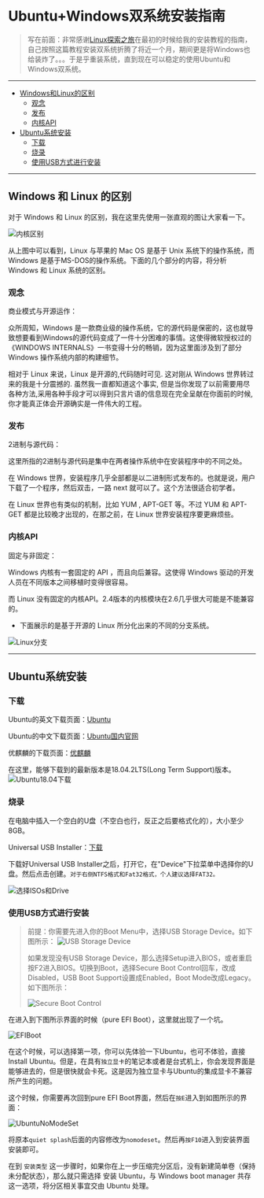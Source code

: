 # Ubuntu+Windows双系统安装指南

>写在前面：非常感谢[Linux探索之旅](https://www.jianshu.com/c/01390ac22fa9)在最初的时候给我的安装教程的指南，自己按照这篇教程安装双系统折腾了将近一个月，期间更是将Windows也给装炸了。。。于是乎重装系统，直到现在可以稳定的使用Ubuntu和Windows双系统。

---

- [Windows和Linux的区别](#Windows和Linux的区别)
  - [观念](#观念)
  - [发布](#发布)
  - [内核API](#内核API)
- [Ubuntu系统安装](#Ubuntu系统安装)
  - [下载](#下载)
  - [烧录](#烧录)
  - [使用USB方式进行安装](#使用USB方式进行安装)

---

<!--more-->

## Windows 和 Linux 的区别

对于 Windows 和 Linux 的区别，我在这里先使用一张直观的图让大家看一下。

![内核区别](https://img2018.cnblogs.com/blog/1410558/201903/1410558-20190305083814221-945937821.jpg)

从上图中可以看到，Linux 与苹果的 Mac OS 是基于 Unix 系统下的操作系统，而 Windows 是基于MS-DOS的操作系统。下面的几个部分的内容，将分析 Windows 和 Linux 系统的区别。

### 观念

商业模式与开源运作：

众所周知，Windows 是一款商业级的操作系统，它的源代码是保密的，这也就导致想要看到Windows的源代码变成了一件十分困难的事情。这使得微软授权过的《WINDOWS INTERNALS》一书变得十分的畅销，因为这里面涉及到了部分 Windows 操作系统内部的构建细节。

相对于 Linux 来说，Linux 是开源的,代码随时可见. 这对刚从 Windows 世界转过来的我是十分震撼的. 虽然我一直都知道这个事实, 但是当你发现了以前需要用尽各种方法,采用各种手段才可以得到只言片语的信息现在完全呈献在你面前的时候,你才能真正体会开源确实是一件伟大的工程。

### 发布

2进制与源代码：

这里所指的2进制与源代码是集中在两者操作系统中在安装程序中的不同之处。

在 Windows 世界，安装程序几乎全部都是以二进制形式发布的。也就是说，用户下载了一个程序，然后双击，一路 next 就可以了。这个方法很适合初学者。

在 Linux 世界也有类似的机制，比如 YUM , APT-GET 等。不过 YUM 和 APT-GET 都是比较晚才出现的，在那之前，在 Linux 世界安装程序要更麻烦些。

### 内核API

固定与非固定：

 Windows 内核有一套固定的 API ，而且向后兼容。这使得 Windows 驱动的开发人员在不同版本之间移植时变得很容易。

而 Linux 没有固定的内核API。2.4版本的内核模块在2.6几乎很大可能是不能兼容的。

- 下面展示的是基于开源的 Linux 所分化出来的不同的分支系统。

![Linux分支](https://img2018.cnblogs.com/blog/1410558/201903/1410558-20190305083947874-1701950222.jpg)

---

## Ubuntu系统安装

### 下载

Ubuntu的英文下载页面：[Ubuntu](http://www.ubuntu.com/download)

Ubuntu的中文下载页面：[Ubuntu国内官网](https://cn.ubuntu.com/)

优麒麟的下载页面：[优麒麟](http://www.ubuntukylin.com/downloads/)

在这里，能够下载到的最新版本是18.04.2LTS(Long Term Support)版本。
![Ubuntu18.04下载](https://img2018.cnblogs.com/blog/1410558/201903/1410558-20190305090804692-434581225.png)

### 烧录

在电脑中插入一个空白的U盘（不空白也行，反正之后要格式化的），大小至少8GB。

Universal USB Installer：[下载](https://www.pendrivelinux.com/universal-usb-installer-easy-as-1-2-3/)

下载好Universal USB Installer之后，打开它，在"Device"下拉菜单中选择你的U盘。然后点击创建。`对于右侧NTFS格式和Fat32格式，个人建议选择FAT32。`

![选择ISOs和Drive](https://img2018.cnblogs.com/blog/1410558/201903/1410558-20190305091852832-1065563335.png)

### 使用USB方式进行安装

>前提：你需要先进入你的Boot Menu中，选择USB Storage Device。如下图所示：
![USB Storage Device](https://img2018.cnblogs.com/blog/1410558/201903/1410558-20190305092511043-1063454481.jpg)
>
>如果发现没有USB Storage Device，那么选择Setup进入BIOS，或者重启按F2进入BIOS。切换到Boot，选择Secure Boot Control回车，改成Disabled，USB Boot Support设置成Enabled，Boot Mode改成Legacy。如下图所示：
>
>![Secure Boot Control](https://img2018.cnblogs.com/blog/1410558/201903/1410558-20190305092636657-1945689688.jpg)

在进入到下图所示界面的时候（pure EFI Boot），这里就出现了一个坑。

![EFIBoot](https://img2018.cnblogs.com/blog/1410558/201903/1410558-20190305093615846-1061830699.jpg)

在这个时候，可以选择第一项，你可以先体验一下Ubuntu，也可不体验，直接Install Ubuntu。但是，在具有`独立显卡`的笔记本或者是台式机上，你会发现界面是能够进去的，但是很快就会卡死。这是因为独立显卡与Ubuntu的集成显卡不兼容所产生的问题。

这个时候，你需要再次回到pure EFI Boot界面，然后在`按E`进入到如图所示的界面：

![UbuntuNoModeSet](https://img2018.cnblogs.com/blog/1410558/201903/1410558-20190305094404291-535649607.jpg)

将原本`quiet splash`后面的内容修改为`nomodeset`。然后再`按F10`进入到安装界面安装即可。

在到 `安装类型` 这一步骤时，如果你在上一步压缩完分区后，没有新建简单卷（保持未分配状态），那么就只需选择 安装 Ubuntu，与 Windows boot manager 共存 这一选项，将分区相关事宜交由 Ubuntu 处理。